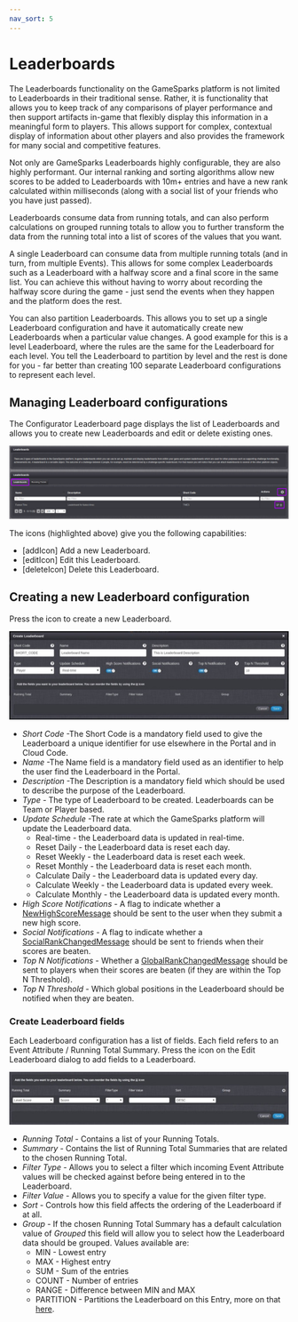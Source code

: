 ```yaml
---
nav_sort: 5
---
```

# Leaderboards

The Leaderboards functionality on the GameSparks platform is not limited to Leaderboards in their traditional sense. Rather, it is functionality that allows you to keep track of any comparisons of player performance and then support artifacts in-game that flexibly display this information in a meaningful form to players. This allows support for complex, contextual display of information about other players and also provides the framework for many social and competitive features.

Not only are GameSparks Leaderboards highly configurable, they are also highly performant. Our internal ranking and sorting algorithms allow new scores to be added to Leaderboards with 10m+ entries and have a new rank calculated within milliseconds (along with a social list of your friends who you have just passed).

Leaderboards consume data from running totals, and can also perform calculations on grouped running totals to allow you to further transform the data from the running total into a list of scores of the values that you want.

A single Leaderboard can consume data from multiple running totals (and in turn, from multiple Events). This allows for some complex Leaderboards such as a Leaderboard with a halfway score and a final score in the same list. You can achieve this without having to worry about recording the halfway score during the game - just send the events when they happen and the platform does the rest.

You can also partition Leaderboards. This allows you to set up a single Leaderboard configuration and have it automatically create new Leaderboards when a particular value changes. A good example for this is a level Leaderboard, where the rules are the same for the Leaderboard for each level. You tell the Leaderboard to partition by level and the rest is done for you - far better than creating 100 separate Leaderboard configurations to represent each level.

## Managing Leaderboard configurations

The Configurator Leaderboard page displays the list of Leaderboards and allows you to create new Leaderboards and edit or delete existing ones.

![](img/Leaderboards/1.png)

The icons (highlighted above) give you the following capabilities:

  * [addIcon] Add a new Leaderboard.
  * [editIcon] Edit this Leaderboard.
  * [deleteIcon] Delete this Leaderboard.

## Creating a new Leaderboard configuration

Press the icon to create a new Leaderboard.

![](img/Leaderboards/2.jpg)

  * *Short Code* \-The Short Code is a mandatory field used to give the Leaderboard a unique identifier for use elsewhere in the Portal and in Cloud Code.
  * *Name* \-The Name field is a mandatory field used as an identifier to help the user find the Leaderboard in the Portal.
  * *Description* \-The Description is a mandatory field which should be used to describe the purpose of the Leaderboard.
  * *Type* \- The type of Leaderboard to be created. Leaderboards can be Team or Player based.
  * *Update Schedule* \-The rate at which the GameSparks platform will update the Leaderboard data.
    * Real-time \- the Leaderboard data is updated in real-time.
    * Reset Daily \- the Leaderboard data is reset each day.
    * Reset Weekly \- the Leaderboard data is reset each week.
    * Reset Monthly \- the Leaderboard data is reset each month.
    * Calculate Daily \- the Leaderboard data is updated every day.
    * Calculate Weekly \- the Leaderboard data is updated every week.
    * Calculate Monthly \- the Leaderboard data is updated every month.
  * *High Score Notifications* \- A flag to indicate whether a [NewHighScoreMessage](/?p=1591) should be sent to the user when they submit a new high score.
  * *Social Notifications* \- A flag to indicate whether a [SocialRankChangedMessage](/?p=1535) should be sent to friends when their scores are beaten.
  * *Top N Notifications* \- Whether a [GlobalRankChangedMessage](/?p=2325) should be sent to players when their scores are beaten (if they are within the Top N Threshold).
  * *Top N Threshold* \- Which global positions in the Leaderboard should be notified when they are beaten.

### Create Leaderboard fields

Each Leaderboard configuration has a list of fields. Each field refers to an Event Attribute / Running Total Summary. Press the icon on the Edit Leaderboard dialog to add fields to a Leaderboard.

![](img/Leaderboards/3.jpg)

  * *Running Total* \- Contains a list of your Running Totals.
  * *Summary* \- Contains the list of Running Total Summaries that are related to the chosen Running Total.
  * *Filter Type* \- Allows you to select a filter which incoming Event Attribute values will be checked against before being entered in to the Leaderboard.
  * *Filter Value* \- Allows you to specify a value for the given filter type.
  * *Sort* \- Controls how this field affects the ordering of the Leaderboard if at all.
  * *Group* \- If the chosen Running Total Summary has a default calculation value of *Grouped* this field will allow you to select how the Leaderboard data should be grouped. Values available are:
    * MIN - Lowest entry
    * MAX - Highest entry
    * SUM - Sum of the entries
    * COUNT - Number of entries
    * RANGE - Difference between MIN and MAX
    * PARTITION - Partitions the Leaderboard on this Entry, more on that [here](/howtos/leaderboards-howtos/how-to-partition-leaderboards).
